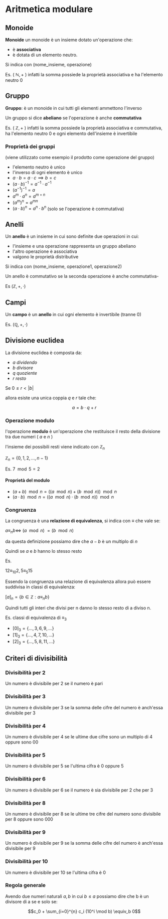 ﻿# Aritmetica modulare

## Monoide

**Monoide** un monoide è un insieme dotato un'operazione che:
- è **associativa**
- è dotata di un elemento neutro.

Si indica con (nome_insieme, operazione)

Es. ( $\mathbb{N} , +$ ) infatti la somma possiede la proprietà associativa e ha l'elemento neutro $0$ 

## Gruppo

**Gruppo**: è un monoide in cui tutti gli elementi ammettono l'inverso

Un gruppo si dice **abeliano** se l'operazione è anche **commutativa**

Es. ( $\mathbb{Z} , +$ ) infatti la somma possiede la proprietà associativa e commutativa, ha l'elemento neutro $0$ e ogni elemento dell'insieme è invertibile

### Proprietà dei gruppi

(viene utilizzato come esempio il prodotto come operazione del gruppo)

- l'elemento neutro è unico
- l'inverso di ogni elemento è unico
- $a \cdot b = a \cdot c \implies b = c$
- $(a\cdot b)^{-1} = a^{-1} \cdot a^{-1}$
- $(a^{-1})^{-1} = a$
- $a^m\cdot a^n = a^{m+n}$
- $(a^m)^n = a^{mn}$
- $(a \cdot b)^n = a^n \cdot b^n$ (solo se l'operazione è commutativa)


## Anelli
 
Un **anello** è un insieme in cui sono definite due operazioni in cui:

- l'insieme e una operazione rappresenta un gruppo abeliano
- l'altro operazione è associativa
- valgono le proprietà distributive

Si indica con (nome_insieme, operazione1, operazione2)

Un anello è commutativo se la seconda operazione è anche commutativa-

Es $(\mathbb{Z}, + , \cdot)$

## Campi

Un **campo** è un **anello** in cui ogni elemento è invertibile (tranne 0)

Es. $(\mathbb{Q}, +, \cdot)$

## Divisione euclidea

La divisione euclidea è composta da:
- $a$ *dividendo*
- $b$ *divisore*
- $q$ *quoziente*
- $r$ *resto*

Se $0\leq r <|b|$

allora esiste una unica coppia $q$ e $r$ tale che:

$$a = b\cdot q + r$$


### Operazione modulo

l'operazione **modulo** è un'operazione che restituisce il resto della divisione tra due numeri ( $a$ e $n$ )

l'insieme dei possibili resti viene indicato con $\mathbb{Z}_n$

$\mathbb{Z}_n = \lbrace 0,1,2,...,n-1\rbrace$

Es. $7 \mod 5 = 2$

#### Proprietà del modulo

- $(a+b) \mod n = ((a \mod n) + (b \mod n)) \mod n$
- $(a\cdot b) \mod n = ((a \mod n) \cdot (b \mod n)) \mod n$

### Congruenza

La congruenza è una **relazione di equivalenza**, si indica con $\equiv$ che vale se:

$a \equiv_nb \iff$ $(a \mod n)$ $= (b \mod n)$

da questa definizione possiamo dire che $a-b$ è un multiplo di $n$

Quindi se $a$ e $b$ hanno lo stesso resto

Es.

$12 \equiv_{10} 2, 5 \equiv_5 15$

Essendo la congruenza una relazione di equivalenza allora può essere suddivisa in classi di equivalenza:

$[a]_n = \lbrace b \in \mathbb{Z} : a \equiv_n b \rbrace$

Quindi tutti gli interi che divisi per n danno lo stesso resto di a diviso n.

Es. classi di equivalenza di $\equiv_3$

- $[0]_3 = \lbrace..., 3, 6, 9 ,... \rbrace$
- $[1]_3 = \lbrace..., 4, 7, 10 ,... \rbrace$
- $[2]_3 = \lbrace..., 5, 8, 11 ,... \rbrace$


## Criteri di divisibilità

### Divisibilità per 2

Un numero è divisibile per 2 se il numero è pari

### Divisibilità per 3

Un numero è divisibile per 3 se la somma delle cifre del numero è anch'essa divisibile per 3

### Divisibilità per 4

Un numero è divisibile per 4 se le ultime due cifre sono un multiplo di 4 oppure sono 00

### Divisibilità per 5

Un numero è divisibile per 5 se l'ultima cifra è 0 oppure 5

### Divisibilità per 6

Un numero è divisibile per 6 se il numero è sia divisibile per 2 che per 3

### Divisibilità per 8

Un numero è divisibile per 8 se le ultime tre cifre del numero sono divisibile per 8 oppure sono 000

### Divisibilità per 9

Un numero è divisibile per 9 se la somma delle cifre del numero è anch'essa divisibile per 9

### Divisibilità per 10

Un numero è divisibile per 10 se l'ultima cifra è 0


### Regola generale

Avendo due numeri naturali $a,b$ in cui $b\leq a$ possiamo dire che b è un divisore di a se e solo se:

$$c_0  + \sum_{i=0}^{n} c_i (10^i \mod b) \equiv_b 0$$


